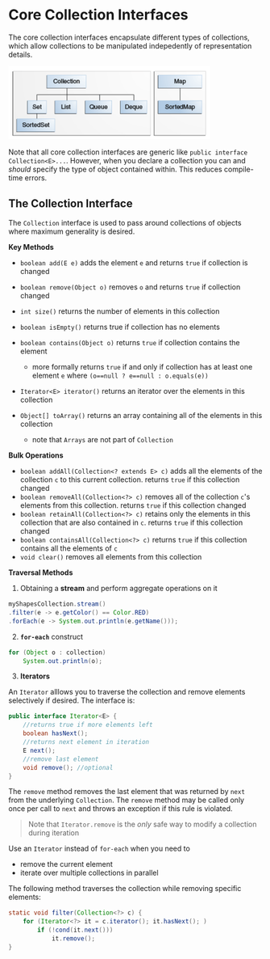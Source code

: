 # Core Collection Interfaces

The core collection interfaces encapsulate different types of collections, which allow collections to be manipulated indepedently of representation details.

<img src="image.png" width=400>

Note that all core collection interfaces are generic like `public interface Collection<E>...`. However, when you declare a collection you can and *should* specify the type of object contained within. This reduces compile-time errors.

## The Collection Interface

The `Collection` interface is used to pass around collections of objects where maximum generality is desired.

**Key Methods**

- `boolean add(E e)` adds the element `e` and returns `true` if collection is changed
- `boolean remove(Object o)` removes `o` and returns `true` if collection changed

- `int size()` returns the number of elements in this collection
- `boolean isEmpty()` returns true if collection has no elements
- `boolean contains(Object o)` returns `true` if collection contains the element
  - more formally returns `true` if and only if collection has at least one element `e` where `(o==null ? e==null : o.equals(e))`

- `Iterator<E> iterator()` returns an iterator over the elements in this collection
- `Object[] toArray()` returns an array containing all of the elements in this collection
  - note that `Arrays` are not part of `Collection`

**Bulk Operations**
- `boolean addAll(Collection<? extends E> c)` adds all the elements of the collection `c` to this current collection. returns `true` if this collection changed
- `boolean removeAll(Collection<?> c)` removes all of the collection `c`'s elements from this collection. returns `true` if this collection changed
- `boolean retainAll(Collection<?> c)` retains only the elements in this collection that are also contained in `c`. returns `true` if this collection changed
- `boolean containsAll(Collection<?> c)` returns `true` if this collection contains all the elements of `c`
- `void clear()` removes all elements from this collection

**Traversal Methods**

1. Obtaining a **stream** and perform aggregate operations on it
```java
myShapesCollection.stream()
.filter(e -> e.getColor() == Color.RED)
.forEach(e -> System.out.println(e.getName()));
```
2. **`for-each`** construct

```java
for (Object o : collection)
    System.out.println(o);
```
3. **Iterators**

An `Iterator` alllows you to traverse the collection and remove elements selectively if desired. The interface is:
```java
public interface Iterator<E> {
    //returns true if more elements left
    boolean hasNext();
    //returns next element in iteration
    E next();
    //remove last element
    void remove(); //optional
}
```

The `remove` method removes the last element that was returned by `next` from the underlying `Collection`. The `remove` method may be called only once per call to `next` and throws an exception if this rule is violated.

> Note that `Iterator.remove` is the *only* safe way to modify a collection during iteration

Use an `Iterator` instead of `for-each` when you need to
- remove the current element
- iterate over multiple collections in parallel

The following method traverses the collection while removing specific elements:
```java
static void filter(Collection<?> c) {
    for (Iterator<?> it = c.iterator(); it.hasNext(); )
        if (!cond(it.next()))
            it.remove();
}
```